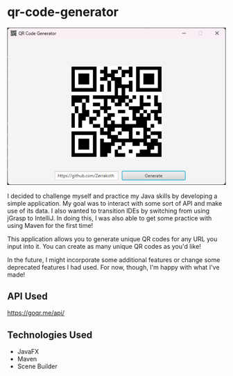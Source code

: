 # qr-code-generator

![Screenshot of the application](demoImage.png)

I decided to challenge myself and practice my Java skills by developing a simple application. My goal was to interact with some sort of API and make use of its data. I also wanted to transition IDEs by switching from using jGrasp to IntelliJ. In doing this, I was also able to get some practice with using Maven for the first time!

This application allows you to generate unique QR codes for any URL you input into it. You can create as many unique QR codes as you'd like!

In the future, I might incorporate some additional features or change some deprecated features I had used. For now, though, I'm happy with what I've made!

## API Used
https://goqr.me/api/

## Technologies Used

- JavaFX
- Maven
- Scene Builder
